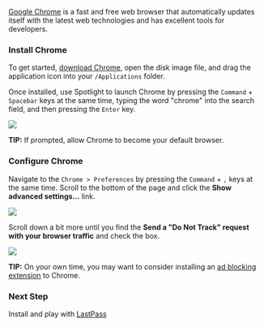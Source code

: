 [Google Chrome](https://www.google.com/chrome/) is a fast and free web browser that automatically updates itself with the latest web technologies and has excellent tools for developers.

### Install Chrome

To get started, [download Chrome](https://www.google.com/chrome/browser/desktop/), open the disk image file, and drag the application icon into your `/Applications` folder.

Once installed, use Spotlight to launch Chrome by pressing the `Command` + `Spacebar` keys at the same time, typing the word "chrome" into the search field, and then pressing the `Enter` key.

![](https://i.imgur.com/qnONHeW.jpg)

**TIP:** If prompted, allow Chrome to become your default browser.

### Configure Chrome

Navigate to the `Chrome > Preferences` by pressing the `Command` + `,` keys at the same time. Scroll to the bottom of the page and click the **Show advanced settings...** link.

![](https://i.imgur.com/O7jFfxQ.png)

Scroll down a bit more until you find the **Send a "Do Not Track" request with your browser traffic** and check the box.

![](https://i.imgur.com/NAWbEim.png)

**TIP:** On your own time, you may want to consider installing an [ad blocking extension](https://chrome.google.com/webstore/detail/adblock/gighmmpiobklfepjocnamgkkbiglidom) to Chrome.

### Next Step

Install and play with [LastPass](LastPass.md)
